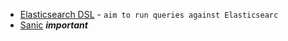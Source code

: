 * [Elasticsearch DSL](http://elasticsearch-dsl.readthedocs.io/en/latest/index.html) - `aim to run queries against Elasticsearc`
* [Sanic](https://github.com/channelcat/sanic) ***important***


